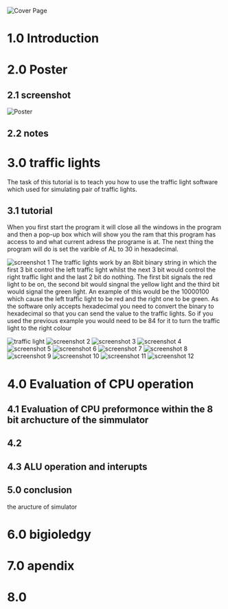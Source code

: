 ![Cover Page](https://github.com/kin14270476/Computer-System-Architecture/blob/master/Assignment%201/cover%20page.png)
# 1.0 Introduction

# 2.0 Poster
## 2.1 screenshot
![Poster](https://github.com/kin14270476/Computer-System-Architecture/blob/master/Assignment%201/Computer%20Components%20King%20P1.jpg)
## 2.2 notes
# 3.0 traffic lights
The task of this tutorial is to teach you how to use the traffic light software which used for simulating pair of traffic lights.
## 3.1 tutorial
When you first start the program it will close all the windows in the program and then a pop-up box which will show you the ram that this program has access to and what current adress the programe is at. The next thing the program will do is set the varible of AL to 30 in hexadecimal.

![screenshot 1](https://github.com/kin14270476/Computer-System-Architecture/blob/master/Assignment%201/screenshots/screen%20shot1.png)
The traffic lights work by an 8bit binary string in which the first 3 bit control the left traffic light whilst the next 3 bit would control the right traffic light and the last 2 bit do nothing. The first bit signals the red light to be on, the second bit would singnal the yellow light and the third bit would signal the green light. An example of this would be the 10000100 which cause the left traffic light to be red and the right one to be green. As the software only accepts hexadecimal you need to convert the binary to hexadecimal so that you can send the value to the traffic lights. So if you used the previous example you would need to be 84 for it to turn the traffic light to the right colour

![traffic light](https://github.com/kin14270476/Computer-System-Architecture/blob/master/Assignment%201/screenshots/Traffic%20light.png)
![screenshot 2](https://github.com/kin14270476/Computer-System-Architecture/blob/master/Assignment%201/screenshots/screen%20shot2.png)
![screenshot 3](https://github.com/kin14270476/Computer-System-Architecture/blob/master/Assignment%201/screenshots/screen%20shot3.png)
![screenshot 4](https://github.com/kin14270476/Computer-System-Architecture/blob/master/Assignment%201/screenshots/screen%20shot4.png)
![screenshot 5](https://github.com/kin14270476/Computer-System-Architecture/blob/master/Assignment%201/screenshots/screen%20shot5.png)
![screenshot 6](https://github.com/kin14270476/Computer-System-Architecture/blob/master/Assignment%201/screenshots/screen%20shot6.png)
![screenshot 7](https://github.com/kin14270476/Computer-System-Architecture/blob/master/Assignment%201/screenshots/screen%20shot7.png)
![screenshot 8](https://github.com/kin14270476/Computer-System-Architecture/blob/master/Assignment%201/screenshots/screen%20shot8.png)
![screenshot 9](https://github.com/kin14270476/Computer-System-Architecture/blob/master/Assignment%201/screenshots/screen%20shot9.png)
![screenshot 10](https://github.com/kin14270476/Computer-System-Architecture/blob/master/Assignment%201/screenshots/screen%20shot10.png)
![screenshot 11](https://github.com/kin14270476/Computer-System-Architecture/blob/master/Assignment%201/screenshots/screen%20shot11.png)
![screenshot 12](https://github.com/kin14270476/Computer-System-Architecture/blob/master/Assignment%201/screenshots/screen%20shot12.png)
# 4.0 Evaluation of CPU operation
## 4.1 Evaluation of CPU preformonce within the 8 bit archucture of the simmulator
## 4.2 
## 4.3 ALU operation and interupts
## 5.0 conclusion
the aructure of simulator
# 6.0 bigioledgy 
# 7.0 apendix
# 8.0
